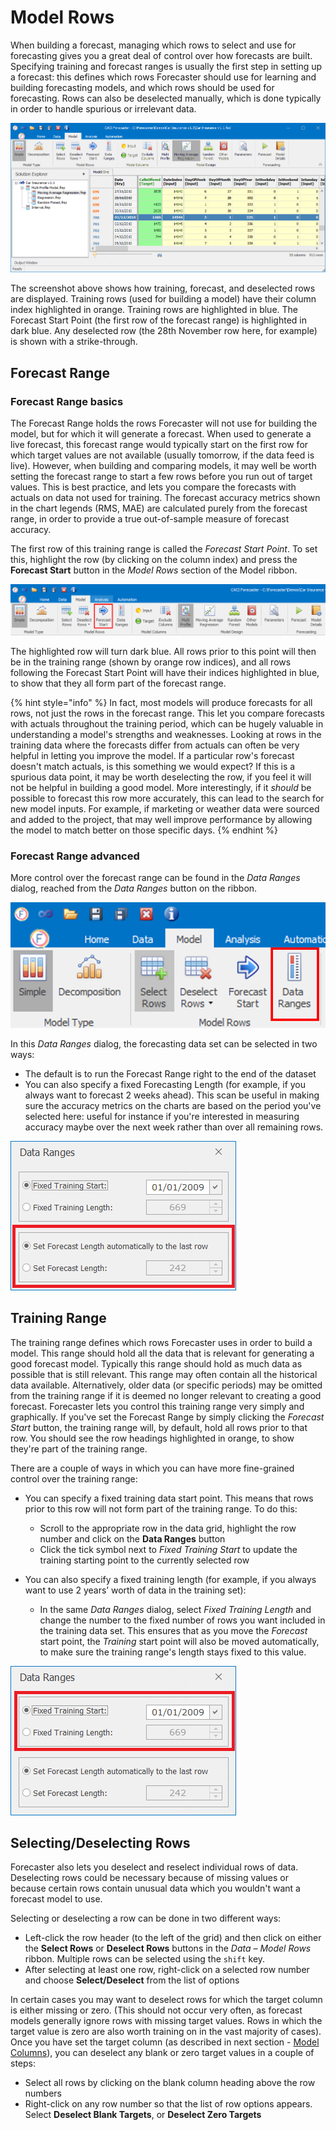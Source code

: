 # Model Rows

When building a forecast, managing which rows to select and use for forecasting gives you a great deal of control over how forecasts are built. Specifying training and forecast ranges is usually the first step in setting up a forecast: this defines which rows Forecaster should use for learning and building forecasting models, and which rows should be used for forecasting. Rows can also be deselected manually, which is done typically in order to handle spurious or irrelevant data.

![Row Management](imgs/Forecasting_TrainForecastRows.png)

The screenshot above shows how training, forecast, and deselected rows are displayed. Training rows (used for building a model) have their column index highlighted in orange. Training rows are highlighted in blue. The Forecast Start Point (the first row of the forecast range) is highlighted in dark blue. Any deselected row (the 28th November row here, for example) is shown with a strike-through.


## Forecast Range

### Forecast Range basics
The Forecast Range holds the rows Forecaster will not use for building the model, but for which it will generate a forecast. When used to generate a live forecast, this forecast range would typically start on the first row for which target values are not available (usually tomorrow, if the data feed is live). However, when building and comparing models, it may well be worth setting the forecast range to start a few rows before you run out of target values. This is best practice, and lets you compare the forecasts with actuals on data not used for training. The forecast accuracy metrics shown in the chart legends (RMS, MAE) are calculated purely from the forecast range, in order to provide a true out-of-sample measure of forecast accuracy.

The first row of this training range is called the *Forecast Start Point*. To set this, highlight the row (by clicking on the column index) and press the **Forecast Start** button in the *Model Rows* section of the Model ribbon. 

![Forecast Start](imgs/ModelRows_ForecastStart.png)

The highlighted row will turn dark blue. All rows prior to this point will then be in the training range (shown by orange row indices), and all rows following the Forecast Start Point will have their indices highlighted in blue, to show that they all form part of the forecast range.


{% hint style="info" %}
In fact, most models will produce forecasts for all rows, not just the rows in the forecast range. This let you compare forecasts with actuals throughout the training period, which can be hugely valuable in understanding a model's strengths and weaknesses. Looking at rows in the training data where the forecasts differ from actuals can often be very helpful in letting you improve the model. If a particular row's forecast doesn't match actuals, is this something we would expect? If this is a spurious data point, it may be worth deselecting the row, if you feel it will not be helpful in building a good model. More interestingly, if it *should* be possible to forecast this row more accurately, this can lead to the search for new model inputs. For example, if marketing or weather data were sourced and added to the project, that may well improve performance by allowing the model to match better on those specific days.
{% endhint %}


### Forecast Range advanced

More control over the forecast range can be found in the *Data Ranges* dialog, reached from the *Data Ranges* button on the ribbon.

![Data Ranges Button](imgs/Model_DataRangesButton.png)


In this *Data Ranges* dialog, the forecasting data set can be selected in two ways:
- The default is to run the Forecast Range right to the end of the dataset
- You can also specify a fixed Forecasting Length (for example, if you always want to forecast 2 weeks ahead). This scan be useful in making sure the accuracy metrics on the charts are based on the period you've selected here: useful for instance if you're interested in measuring accuracy maybe over the next week rather than over all remaining rows.

![Data Ranges- Forecasting](imgs/ModelRows_DataRanges_Forecasting.png)


## Training Range
The training range defines which rows Forecaster uses in order to build a model. This range should hold all the data that is relevant for generating a good forecast model. Typically this range should hold as much data as possible that is still relevant. This range may often contain all the historical data available. Alternatively, older data (or specific periods) may be omitted from the training range if it is deemed no longer relevant to creating a good forecast. Forecaster lets you control this training range very simply and graphically.
If you've set the Forecast Range by simply clicking the *Forecast Start* button, the training range will, by default, hold all rows prior to that row. You should see the row headings highlighted in orange, to show they're part of the training range.

There are a couple of ways in which you can have more fine-grained control over the training range:

- You can specify a fixed training data start point. This means that rows prior to this row will not form part of the training range. To do this:
    - Scroll to the appropriate row in the data grid, highlight the row number and click on the **Data Ranges** button
    - Click the tick symbol next to *Fixed Training Start* to update the training starting point to the currently selected row

- You can also specify a fixed training length (for example, if you always want to use 2 years’ worth of data in the training set):
    - In the same *Data Ranges* dialog, select *Fixed Training Length* and change the number to the fixed number of rows you want included in the training data set. This ensures that as you move the *Forecast* start point, the *Training* start point will also be moved automatically, to make sure the training range's length stays fixed to this value.
    


![Data Ranges - Training](imgs/ModelRows_DataRanges_Training.png)





## Selecting/Deselecting Rows
Forecaster also lets you deselect and reselect individual rows of data.  Deselecting rows could be necessary because of missing values or because certain rows contain unusual data which you wouldn't want a forecast model to use.  

Selecting or deselecting a row can be done in two different ways:

- Left-click the row header (to the left of the grid) and then click on either the **Select Rows** or **Deselect Rows** buttons in the *Data – Model Rows* ribbon.  Multiple rows can be selected using the `shift` key.
- After selecting at least one row, right-click on a selected row number and choose **Select/Deselect** from the list of options


In certain cases you may want to deselect rows for which the target column is either missing or zero. (This should not occur very often, as forecast models generally ignore rows with missing target values. Rows in which the target value is zero are also worth training on in the vast majority of cases). Once you have set the target column (as described in next section - [Model Columns](Model-Columns.md#column-types)), you can deselect any blank or zero target values in a couple of steps:

- Select all rows by clicking on the blank column heading above the row numbers
- Right-click on any row number so that the list of row options appears.  Select **Deselect Blank Targets**, or **Deselect Zero Targets**
